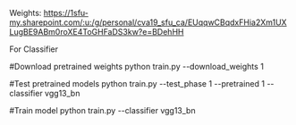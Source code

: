 
Weights: https://1sfu-my.sharepoint.com/:u:/g/personal/cva19_sfu_ca/EUqqwCBqdxFHia2Xm1UXLugBE9ABm0roXE4ToGHFaDS3kw?e=BDehHH



For Classifier

#Download pretrained weights
python train.py --download_weights 1 

#Test pretrained models
python train.py --test_phase 1 --pretrained 1 --classifier vgg13_bn

#Train model
python train.py --classifier vgg13_bn 

